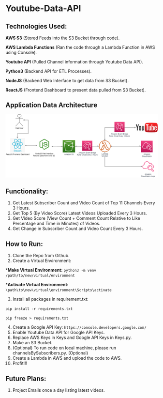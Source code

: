 Youtube-Data-API
===

Technologies Used:
---

__AWS S3__ (Stored Feeds into the S3 Bucket through code).

__AWS Lambda Functions__ (Ran the code through a Lambda Function in AWS using Console).

__Youtube API__ (Pulled Channel information through Youtube Data API).

__Python3__ (Backend API for ETL Processes).

__NodeJS__ (Backend Web Interface to get data from S3 Bucket).

__ReactJS__ (Frontend Dashboard to present data pulled from S3 Bucket).

Application Data Architecture
---

![Image of Data Architecture](Youtube_Data_API_Architecture_Diagram.png "Data Architecture!")

Functionality:
---

1. Get Latest Subscriber Count and Video Count of Top 11 Channels Every 3 Hours.
2. Get Top 5 (By Video Score) Latest Videos Uploaded Every 3 Hours.
3. Get Video Score (View Count + Comment Count Relative to Like Percentage and Time in Minutes) of Videos.
4. Get Change in Subscriber Count and Video Count Every 3 Hours.

How to Run:
---

1. Clone the Repo from Github.
2. Create a Virtual Environment:

*__Make Virtual Environment:__ `python3 -m venv /path/to/new/virtual/environment`

*__Activate Virtual Environment:__ `\path\to\new\virtual\environment\Scripts\activate`

3. Install all packages in requirement.txt:

`pip install -r requirements.txt`

`pip freeze > requirements.txt`

4. Create a Google API Key: `https://console.developers.google.com/`
5. Enable Youtube Data API for Google API Keys.
6. Replace AWS Keys in Keys and Google API Keys in Keys.py.
7. Make an S3 Bucket.
8. (Optional) To run code on local machine, please run channelsBySubscribers.py. (Optional)
9. Create a Lambda in AWS and upload the code to AWS.
10. Profit!!!

Future Plans:
---

1. Project Emails once a day listing latest videos.

